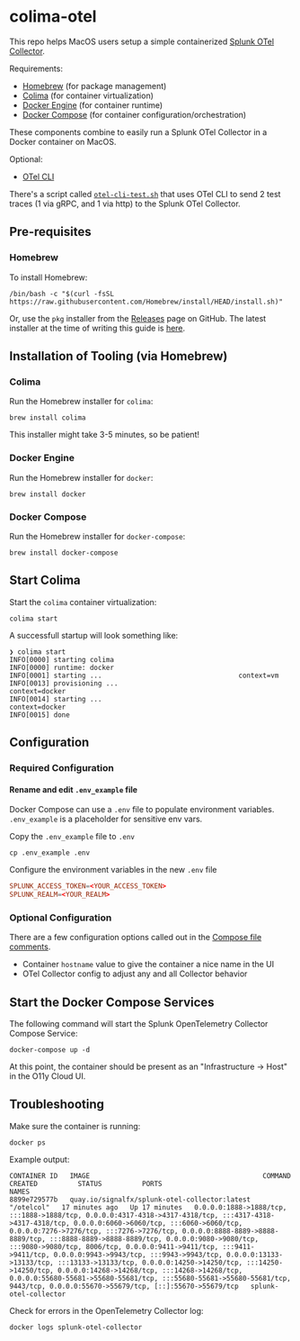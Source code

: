 # colima-otel

This repo helps MacOS users setup a simple containerized [Splunk OTel Collector](https://docs.splunk.com/observability/en/gdi/opentelemetry/opentelemetry.html).

Requirements:

- [Homebrew](https://brew.sh/) (for package management)
- [Colima](https://github.com/abiosoft/colima) (for container virtualization)
- [Docker Engine](https://www.docker.com/products/container-runtime/) (for container runtime)
- [Docker Compose](https://docs.docker.com/compose/) (for container configuration/orchestration)

These components combine to easily run a Splunk OTel Collector in a Docker container on MacOS.

Optional:

- [OTel CLI](https://github.com/serkan-ozal/otel-cli)

There's a script called [`otel-cli-test.sh`](./otel-cli-test.sh) that uses OTel CLI to send 2 test traces (1 via gRPC, and 1 via http) to the Splunk OTel Collector.

## Pre-requisites

### Homebrew

To install Homebrew:

```shell
/bin/bash -c "$(curl -fsSL https://raw.githubusercontent.com/Homebrew/install/HEAD/install.sh)"
```

Or, use the `pkg` installer from the [Releases](https://github.com/Homebrew/brew/releases) page on GitHub.  The latest installer at the time of writing this guide is [here](https://github.com/Homebrew/brew/releases/download/4.4.0/Homebrew-4.4.0.pkg).

## Installation of Tooling (via Homebrew)

### Colima

Run the Homebrew installer for `colima`:

```shell
brew install colima
```

This installer might take 3-5 minutes, so be patient!

### Docker Engine

Run the Homebrew installer for `docker`:

```shell
brew install docker
```

### Docker Compose

Run the Homebrew installer for `docker-compose`:

```shell
brew install docker-compose
```

## Start Colima

Start the `colima` container virtualization:

```shell
colima start
```

A successfull startup will look something like:

```shell
❯ colima start
INFO[0000] starting colima                              
INFO[0000] runtime: docker                              
INFO[0001] starting ...                                  context=vm
INFO[0013] provisioning ...                              context=docker
INFO[0014] starting ...                                  context=docker
INFO[0015] done
```

## Configuration

### Required Configuration

#### Rename and edit `.env_example` file

Docker Compose can use a `.env` file to populate environment variables.  `.env_example` is a placeholder for sensitive env vars.

Copy the `.env_example` file to `.env`

```shell
cp .env_example .env
```

Configure the environment variables in the new `.env` file

```conf
SPLUNK_ACCESS_TOKEN=<YOUR_ACCESS_TOKEN>
SPLUNK_REALM=<YOUR_REALM>
```

### Optional Configuration

There are a few configuration options called out in the [Compose file comments](./docker-compose.yaml#L3-L21).

- Container `hostname` value to give the container a nice name in the UI
- OTel Collector config to adjust any and all Collector behavior

## Start the Docker Compose Services

The following command will start the Splunk OpenTelemetry Collector Compose Service:

```shell
docker-compose up -d
```

At this point, the container should be present as an "Infrastructure -> Host" in the O11y Cloud UI.

## Troubleshooting

Make sure the container is running:

```shell
docker ps
```

Example output:

```shell
CONTAINER ID   IMAGE                                           COMMAND      CREATED          STATUS          PORTS                                                                                                                                                                                                                                                                                                                                                                                                                                                                                                                                                                                                                                                                                     NAMES
8899e729577b   quay.io/signalfx/splunk-otel-collector:latest   "/otelcol"   17 minutes ago   Up 17 minutes   0.0.0.0:1888->1888/tcp, :::1888->1888/tcp, 0.0.0.0:4317-4318->4317-4318/tcp, :::4317-4318->4317-4318/tcp, 0.0.0.0:6060->6060/tcp, :::6060->6060/tcp, 0.0.0.0:7276->7276/tcp, :::7276->7276/tcp, 0.0.0.0:8888-8889->8888-8889/tcp, :::8888-8889->8888-8889/tcp, 0.0.0.0:9080->9080/tcp, :::9080->9080/tcp, 8006/tcp, 0.0.0.0:9411->9411/tcp, :::9411->9411/tcp, 0.0.0.0:9943->9943/tcp, :::9943->9943/tcp, 0.0.0.0:13133->13133/tcp, :::13133->13133/tcp, 0.0.0.0:14250->14250/tcp, :::14250->14250/tcp, 0.0.0.0:14268->14268/tcp, :::14268->14268/tcp, 0.0.0.0:55680-55681->55680-55681/tcp, :::55680-55681->55680-55681/tcp, 9443/tcp, 0.0.0.0:55670->55679/tcp, [::]:55670->55679/tcp   splunk-otel-collector
```

Check for errors in the OpenTelemetry Collector log:

```shell
docker logs splunk-otel-collector
```
